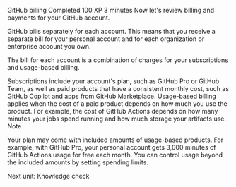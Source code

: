 GitHub billing
Completed
100 XP
3 minutes
Now let's review billing and payments for your GitHub account.

GitHub bills separately for each account. This means that you receive a separate bill for your personal account and for each organization 
or enterprise account you own.

The bill for each account is a combination of charges for your subscriptions and usage-based billing.

Subscriptions include your account's plan, such as GitHub Pro or GitHub Team, as well as paid products that have a consistent monthly cost, 
such as GitHub Copilot and apps from GitHub Marketplace.
Usage-based billing applies when the cost of a paid product depends on how much you use the product. 
For example, the cost of GitHub Actions depends on how many minutes your jobs spend running and how much storage your artifacts use.
 Note

Your plan may come with included amounts of usage-based products. For example, with GitHub Pro, your personal account gets 3,000 minutes of GitHub Actions 
usage for free each month. You can control usage beyond the included amounts by setting spending limits.

Next unit: Knowledge check
